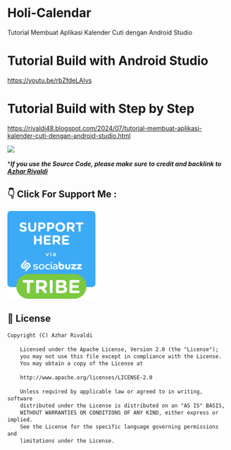 # Holi-Calendar
Tutorial Membuat Aplikasi Kalender Cuti dengan Android Studio

# Tutorial Build with Android Studio
https://youtu.be/rbZfdeLAIvs

# Tutorial Build with Step by Step
https://rivaldi48.blogspot.com/2024/07/tutorial-membuat-aplikasi-kalender-cuti-dengan-android-studio.html

<img src="https://blogger.googleusercontent.com/img/b/R29vZ2xl/AVvXsEjq6p9I3WIQZWzQN33BlkbZdY7_bXxLU4Z97X3lPfuXoUpE7VXiEqwTUzlUOLs64CeCZMGW__8aP4cdlACBOBl0e7hprR3jkPRF_RbG3zrO-oEoMbW-r42yHRhrQAkmP1iYV7fJV-Kt5KIy8RtExpdB1eN7Q0u0ZHHGhLotDcC4zVPuh36sGRwTpNzJ8PhR/s1280/Tutorial%20Membuat%20Aplikasi%20Kalender%20Cuti%20dengan%20Android%20Studio.png" data-canonical-src="https://rivaldi48.blogspot.com/2024/07/tutorial-membuat-aplikasi-kalender-cuti-dengan-android-studio.html" style="max-width:100%;">

****If you use the Source Code, please make sure to credit and backlink to [Azhar Rivaldi](https://rivaldi48.blogspot.com/)***

## 👇 Click For Support Me :
<a href="https://sociabuzz.com/azharrvldi_/donate"> 
<img src="https://github.com/AzharRivaldi/AzharRivaldi/blob/master/Support%20Here.png" width="200" height="200"></a>

## 📄 License

```
Copyright (C) Azhar Rivaldi

    Licensed under the Apache License, Version 2.0 (the "License");
    you may not use this file except in compliance with the License.
    You may obtain a copy of the License at

    http://www.apache.org/licenses/LICENSE-2.0

    Unless required by applicable law or agreed to in writing, software
    distributed under the License is distributed on an "AS IS" BASIS,
    WITHOUT WARRANTIES OR CONDITIONS OF ANY KIND, either express or implied.
    See the License for the specific language governing permissions and
    limitations under the License.

```
